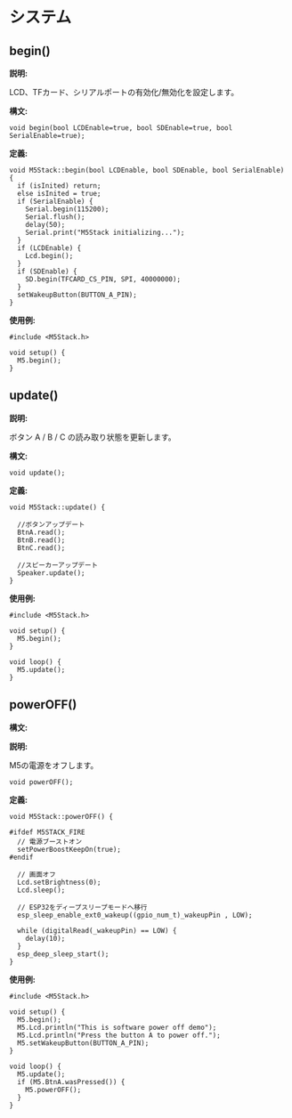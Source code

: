 # システム

## begin()

**説明:**

LCD、TFカード、シリアルポートの有効化/無効化を設定します。

**構文:**

```arudino
void begin(bool LCDEnable=true, bool SDEnable=true, bool SerialEnable=true);
```

**定義:**

```arduino
void M5Stack::begin(bool LCDEnable, bool SDEnable, bool SerialEnable) {
  if (isInited) return;
  else isInited = true;
  if (SerialEnable) {
    Serial.begin(115200);
    Serial.flush();
    delay(50);
    Serial.print("M5Stack initializing...");
  }
  if (LCDEnable) {
    Lcd.begin();
  }
  if (SDEnable) {
    SD.begin(TFCARD_CS_PIN, SPI, 40000000);
  }
  setWakeupButton(BUTTON_A_PIN);
}
```

**使用例:**

```arduino
#include <M5Stack.h>

void setup() {
  M5.begin();
}
```

## update()

**説明:**

 ボタン A / B / C の読み取り状態を更新します。

**構文:**

```arduino
void update();
```

**定義:**

```arduino
void M5Stack::update() {

  //ボタンアップデート
  BtnA.read();
  BtnB.read();
  BtnC.read();

  //スピーカーアップデート
  Speaker.update();
}
```

**使用例:**

```arduino
#include <M5Stack.h>

void setup() {
  M5.begin();
}

void loop() {
  M5.update();
}
```

## powerOFF()

**構文:**

**説明:**

M5の電源をオフします。

```arduino
void powerOFF();
```

**定義:**

```arduino
void M5Stack::powerOFF() {

#ifdef M5STACK_FIRE
  // 電源ブーストオン
  setPowerBoostKeepOn(true);
#endif

  // 画面オフ
  Lcd.setBrightness(0);
  Lcd.sleep();

  // ESP32をディープスリープモードへ移行
  esp_sleep_enable_ext0_wakeup((gpio_num_t)_wakeupPin , LOW);

  while (digitalRead(_wakeupPin) == LOW) {
    delay(10);
  }
  esp_deep_sleep_start();
}
```

**使用例:**

```arduino
#include <M5Stack.h>

void setup() {
  M5.begin();
  M5.Lcd.println("This is software power off demo");
  M5.Lcd.println("Press the button A to power off.");
  M5.setWakeupButton(BUTTON_A_PIN);
}

void loop() {
  M5.update();
  if (M5.BtnA.wasPressed()) {
    M5.powerOFF();
  }
}
```
